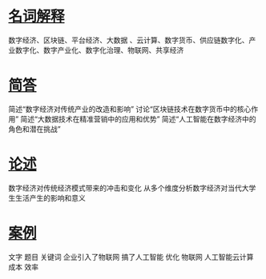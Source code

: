 # [名词解释](x/mcjs.md)

数字经济、区块链、平台经济、大数据 、云计算、数字货币、供应链数字化、产业数字化、数字产业化、数字化治理、物联网、共享经济

# [简答](x/jd.md)

简述“数字经济对传统产业的改造和影响”
讨论“区块链技术在数字货币中的核心作用”
简述“大数据技术在精准营销中的应用和优势”
简述“人工智能在数字经济中的角色和潜在挑战”

# [论述](x/ls.md)
数字经济对传统经济模式带来的冲击和变化
从多个维度分析数字经济对当代大学生生活产生的影响和意义

# [案例](x/al.md)
文字 题目 关键词
企业引入了物联网 搞了人工智能
优化
物联网
人工智能云计算
成本 效率
